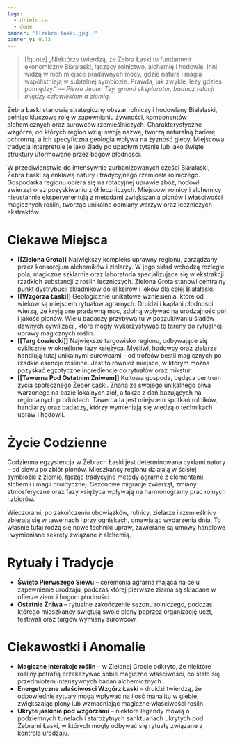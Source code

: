 ```yaml
---
tags:
  - dzielnica
  - done
banner: "[[zebra łaski.jpg]]"
banner_y: 0.73
---
```

>[!quote] „Niektórzy twierdzą, że Żebra Łaski to fundament ekonomiczny Białałaski, łączący rolnictwo, alchemię i hodowlę. Inni widzą w nich miejsce pradawnych mocy, gdzie natura i magia współistnieją w subtelnej symbiozie. Prawda, jak zwykle, leży gdzieś pomiędzy.”
*— Pierre Jeoun Tzy, gnomi eksplorator, badacz relacji między człowiekiem a ziemią.*

Żebra Łaski stanowią strategiczny obszar rolniczy i hodowlany Białałaski, pełniąc kluczową rolę w zapewnianiu żywności, komponentów alchemicznych oraz surowców rzemieślniczych. Charakterystyczne wzgórza, od których region wziął swoją nazwę, tworzą naturalną barierę ochronną, a ich specyficzna geologia wpływa na żyzność gleby. Miejscowa tradycja interpretuje je jako ślady po upadłym tytanie lub jako święte struktury uformowane przez bogów płodności.

W przeciwieństwie do intensywnie zurbanizowanych części Białałaski, Żebra Łaski są enklawą natury i tradycyjnego rzemiosła rolniczego. Gospodarka regionu opiera się na rotacyjnej uprawie zbóż, hodowli zwierząt oraz pozyskiwaniu ziół leczniczych. Miejscowi rolnicy i alchemicy nieustannie eksperymentują z metodami zwiększania plonów i właściwości magicznych roślin, tworząc unikalne odmiany warzyw oraz leczniczych ekstraktów.
# **Ciekawe Miejsca**

- **[[Zielona Grota]]**
	Największy kompleks uprawny regionu, zarządzany przez konsorcjum alchemików i zielarzy. W jego skład wchodzą rozległe pola, magiczne szklarnie oraz laboratoria specjalizujące się w ekstrakcji rzadkich substancji z roślin leczniczych. Zielona Grota stanowi centralny punkt dystrybucji składników do eliksirów i leków dla całej Białałaski.
- **[[Wzgórza Łaski]]**
	Geologicznie unikatowe wzniesienia, które od wieków są miejscem rytuałów agrarnych. Druidzi i kapłani płodności wierzą, że kryją one pradawną moc, zdolną wpływać na urodzajność pól i jakość plonów. Wielu badaczy przybywa tu w poszukiwaniu śladów dawnych cywilizacji, które mogły wykorzystywać te tereny do rytualnej uprawy magicznych roślin.
- **[[Targ Łowiecki]]**
	Największe targowisko regionu, odbywające się cyklicznie w określone fazy księżyca. Myśliwi, hodowcy oraz zielarze handlują tutaj unikalnymi surowcami – od trofeów bestii magicznych po rzadkie esencje roślinne. Jest to również miejsce, w którym można pozyskać egzotyczne ingrediencje do rytuałów oraz mikstur.
- **[[Tawerna Pod Ostatnim Żniwem]]**
	Kultowa gospoda, będąca centrum życia społecznego Żeber Łaski. Znana ze swojego unikalnego piwa warzonego na bazie lokalnych ziół, a także z dań bazujących na regionalnych produktach. Tawerna ta jest miejscem spotkań rolników, handlarzy oraz badaczy, którzy wymieniają się wiedzą o technikach upraw i hodowli.
# **Życie Codzienne**
Codzienna egzystencja w Żebrach Łaski jest determinowana cyklami natury – od siewu po zbiór plonów. Mieszkańcy regionu działają w ścisłej symbiozie z ziemią, łącząc tradycyjne metody agrarne z elementami alchemii i magii druidycznej. Sezonowe migracje zwierząt, zmiany atmosferyczne oraz fazy księżyca wpływają na harmonogramy prac rolnych i zbiorów.

Wieczorami, po zakończeniu obowiązków, rolnicy, zielarze i rzemieślnicy zbierają się w tawernach i przy ogniskach, omawiając wydarzenia dnia. To właśnie tutaj rodzą się nowe techniki upraw, zawierane są umowy handlowe i wymieniane sekrety związane z alchemią.
# **Rytuały i Tradycje**
- **Święto Pierwszego Siewu** – ceremonia agrarna mająca na celu zapewnienie urodzaju, podczas której pierwsze ziarna są składane w ofierze ziemi i bogom płodności.
- **Ostatnie Żniwa** – rytualne zakończenie sezonu rolniczego, podczas którego mieszkańcy świętują swoje plony poprzez organizację uczt, festiwali oraz targów wymiany surowców.
# **Ciekawostki i Anomalie**
- **Magiczne interakcje roślin** – w Zielonej Grocie odkryto, że niektóre rośliny potrafią przekazywać sobie magiczne właściwości, co stało się przedmiotem intensywnych badań alchemicznych.
- **Energetyczne właściwości Wzgórz Łaski** – druidzi twierdzą, że odpowiednie rytuały mogą wpływać na ilość manalitu w glebie, zwiększając plony lub wzmacniając magiczne właściwości roślin.
- **Ukryte jaskinie pod wzgórzami** – niektóre legendy mówią o podziemnych tunelach i starożytnych sanktuariach ukrytych pod Żebrami Łaski, w których mogły odbywać się rytuały związane z kontrolą urodzaju.